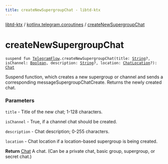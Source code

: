 ```yaml
---
title: createNewSupergroupChat - libtd-ktx
---
```


[libtd-ktx](../index.html) / [kotlinx.telegram.coroutines](index.html) / [createNewSupergroupChat](./create-new-supergroup-chat.html)

# createNewSupergroupChat

`suspend fun `[`TelegramFlow`](../kotlinx.telegram.core/-telegram-flow/index.html)`.createNewSupergroupChat(title: `[`String`](https://kotlinlang.org/api/latest/jvm/stdlib/kotlin/-string/index.html)`?, isChannel: `[`Boolean`](https://kotlinlang.org/api/latest/jvm/stdlib/kotlin/-boolean/index.html)`, description: `[`String`](https://kotlinlang.org/api/latest/jvm/stdlib/kotlin/-string/index.html)`?, location: `[`ChatLocation`](https://tdlibx.github.io/td/docs/org/drinkless/td/libcore/telegram/TdApi.ChatLocation.html)`?): `[`Chat`](https://tdlibx.github.io/td/docs/org/drinkless/td/libcore/telegram/TdApi.Chat.html)

Suspend function, which creates a new supergroup or channel and sends a corresponding
messageSupergroupChatCreate. Returns the newly created chat.

### Parameters

`title` - Title of the new chat; 1-128 characters.

`isChannel` - True, if a channel chat should be created.

`description` - Chat description; 0-255 characters.

`location` - Chat location if a location-based supergroup is being created.

**Return**
[Chat](https://tdlibx.github.io/td/docs/org/drinkless/td/libcore/telegram/TdApi.Chat.html) A chat. (Can be a private chat, basic group, supergroup, or secret chat.)

